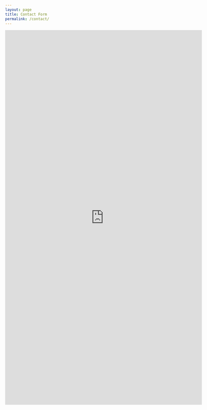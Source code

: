 ```yaml
---
layout: page
title: Contact Form
permalink: /contact/
---
```


<iframe src="https://docs.google.com/forms/d/e/1FAIpQLSeMjUrCUExACUDL4BiPynUzsMo7Wf_rRinX2zceHegEejfvKA/viewform?embedded=true" width="640" height="1215" frameborder="0" marginheight="0" marginwidth="0">Loading…</iframe>
